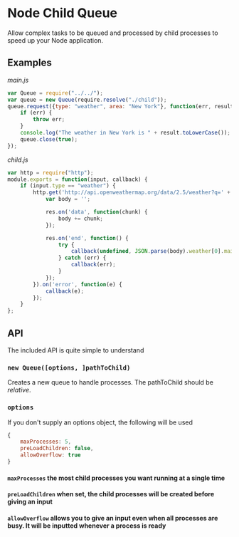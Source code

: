 # Node Child Queue

Allow complex tasks to be queued and processed by child processes to speed up your Node application.

## Examples

*main.js*
```js
var Queue = require("../../");
var queue = new Queue(require.resolve("./child"));
queue.request({type: "weather", area: "New York"}, function(err, result) {
    if (err) {
        throw err;
    }
    console.log("The weather in New York is " + result.toLowerCase());
    queue.close(true);
});
```

*child.js*
```js
var http = require("http");
module.exports = function(input, callback) {
    if (input.type == "weather") {
        http.get('http://api.openweathermap.org/data/2.5/weather?q=' + input.area, function(res) {
            var body = '';

            res.on('data', function(chunk) {
                body += chunk;
            });

            res.on('end', function() {
                try {
                    callback(undefined, JSON.parse(body).weather[0].main);
                } catch (err) {
                    callback(err);
                }
            });
        }).on('error', function(e) {
            callback(e);
        });
    }
};
```

## API

The included API is quite simple to understand

### `new Queue([options, ]pathToChild)`

Creates a new queue to handle processes. The pathToChild should be *relative*.

### `options`

If you don't supply an options object, the following will be used

```js
{
    maxProcesses: 5,
    preLoadChildren: false,
    allowOverflow: true
}
```

#### `maxProcesses` the most child processes you want running at a single time
#### `preLoadChildren` when set, the child processes will be created before giving an input
#### `allowOverflow` allows you to give an input even when all processes are busy. It will be inputted whenever a process is ready